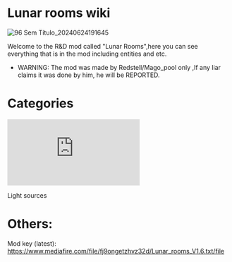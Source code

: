 # Lunar rooms wiki

![96 Sem Título_20240624191645](https://github.com/Redstel/Lunar-rooms-wiki/assets/168801295/ddd7118d-9a76-49a4-aa0c-0aa843687c03)

Welcome to the R&D mod called "Lunar Rooms",here you can see everything that is in the mod including entities and etc. 

- WARNING: The mod was made by Redstell/Mago_pool only ,If any liar claims it was done by him, he will be REPORTED.

# Categories

![Entities](https://github.com/Redstel/Lunar-rooms-wiki/blob/main/Entities.md)

Light sources

 
 
 
# Others:

Mod key (latest):
https://www.mediafire.com/file/fj9ongetzhvz32d/Lunar_rooms_V1.6.txt/file


